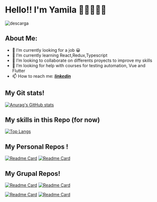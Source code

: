 # Hello!! I'm Yamila 👩‍💻👩‍💻👋 


![descarga](https://user-images.githubusercontent.com/64668681/129879693-9c748fda-514e-48b5-a4a3-8e58b939830e.png)

## About Me:

- 🔭 I’m currently looking for a job 😀
- 🌱 I’m currently learning React,Redux,Typescript
- 👯 I’m looking to collaborate on differents proyects to improve my skills
- 🤔 I’m looking for help with courses for testing automation, Vue and Flutter
- 📫 How to reach me:  _**[linkedin](https://www.linkedin.com/in/yamila-paez-70b7587b)**_


## My Git stats!
[![Anurag's GitHub stats](https://github-readme-stats.vercel.app/api?username=Bellantra&show_icons=true&theme=buefy)](https://github.com/Bellantra)

## My skills in this Repo (for now)
[![Top Langs](https://github-readme-stats.vercel.app/api/top-langs/?username=Bellantra&layout=compact&theme=buefy)](https://github.com/Bellantra)

## My Personal Repos !
[![Readme Card](https://github-readme-stats.vercel.app/api/pin/?username=Bellantra&repo=Weather-App-react&&border_radius=0px&theme=buefy)](https://github.com/Bellantra/Weather-App-react)   [![Readme Card](https://github-readme-stats.vercel.app/api/pin/?username=Bellantra&repo=GamesApp-Api&&border_radius=0px&theme=buefy)](https://github.com/Bellantra/GamesApp-Api) 



## My Grupal Repos!

[![Readme Card](https://github-readme-stats.vercel.app/api/pin/?username=Bellantra&repo=HolidaySwapp&&border_radius=0px&theme=buefy)](https://github.com/Bellantra/holidayswapp)    [![Readme Card](https://github-readme-stats.vercel.app/api/pin/?username=Bellantra&repo=HLearning&&border_radius=0px&theme=buefy)](https://github.com/Bellantra/HLearning) 

[![Readme Card](https://github-readme-stats.vercel.app/api/pin/?username=Bellantra&repo=PetLovers-App&&border_radius=0px&theme=buefy)](https://github.com/Bellantra/PetLovers-App)    [![Readme Card](https://github-readme-stats.vercel.app/api/pin/?username=Bellantra&repo=PetFinder&&border_radius=0px&theme=buefy)](https://github.com/Bellantra/PetFinder)

